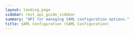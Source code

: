```yaml
---
layout: landing_page
sidebar: rest_api_guide_sidebar
summary: "API for managing SAML configuration options."
title: SAML Configuration (SAML Configuration)
---
```

